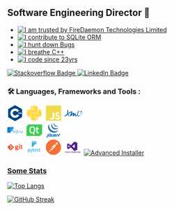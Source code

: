 ## Software Engineering Director 👋

+ [![I am trusted by FireDaemon Technologies Limited](https://img.shields.io/badge/FireDaemon_Technologies_Limited-I_am_trusted_by_over_10_years-blue?style=social)](https://www.firedaemon.com)
+ [![I contribute to SQLite ORM](https://img.shields.io/badge/SQLite_ORM-I_contribute_to-blue?style=social)](https://github.com/fnc12/sqlite_orm)
+ [![I hunt down Bugs](https://img.shields.io/badge/Bugs-I_hunt_down-blue?style=social)](#)
+ [![I breathe C++](https://img.shields.io/badge/C%2B%2B-I_breathe-blue?style=social)](#)
+ [![I code since 23yrs](https://img.shields.io/badge/23_yrs-I_code_since-blue?style=social)](#)

<div id="badges">
  <a href="https://stackoverflow.com/users/279251/klaus-triendl">
    <img src="https://img.shields.io/badge/Stackoverflow-blue?style=for-the-badge&logo=stackoverflow&logoColor=white" alt="Stackoverflow Badge"/>
  </a>
  <a href="https://www.linkedin.com/in/klaustriendl/">
    <img src="https://img.shields.io/badge/LinkedIn-blue?style=for-the-badge&logo=linkedin&logoColor=white" alt="LinkedIn Badge"/>
  </a>
</div>

### :hammer_and_wrench: Languages, Frameworks and Tools :

<div>
 <a href="#"><img src="https://github.com/devicons/devicon/blob/master/icons/cplusplus/cplusplus-plain.svg" title="C++" alt="C++" width="36" height="36"/></a>&nbsp;
 <a href="#"><img src="https://github.com/devicons/devicon/blob/master/icons/python/python-plain.svg" title="Python" alt="Python" width="36" height="36"/></a>&nbsp;
 <a href="#"><img src="https://github.com/devicons/devicon/blob/master/icons/javascript/javascript-plain.svg" title="JavaScript" alt="JavaScript" width="36" height="36"/></a>&nbsp;
 <a href="#"><img src="https://github.com/devicons/devicon/blob/master/icons/xml/xml-plain.svg" title="C++" alt="C++" width="40" height="36"/></a>&nbsp;
</div>
<div>
 <a href="#"><img src="https://github.com/devicons/devicon/blob/master/icons/sqlite/sqlite-plain-wordmark.svg" title="jQuery" alt="jQuery" width="36" height="36"/></a>&nbsp;
 <a href="#"><img src="https://github.com/devicons/devicon/blob/master/icons/qt/qt-original.svg" title="Qt" alt="Qt" width="36" height="36"/></a>&nbsp;
 <a href="#"><img src="https://github.com/devicons/devicon/blob/master/icons/jquery/jquery-plain-wordmark.svg" title="jQuery" alt="jQuery" width="36" height="36"/></a>&nbsp;
</div>
<div>
 <a href="#"><img src="https://github.com/devicons/devicon/blob/master/icons/git/git-plain-wordmark.svg" title="git" alt="git" width="36" height="36"/></a>&nbsp;
 <a href="#"><img src="https://github.com/devicons/devicon/blob/master/icons/pytest/pytest-plain-wordmark.svg" title="pytest" alt="pytest" width="36" height="36"/></a>&nbsp;
 <a href="#"><img src="https://github.com/devicons/devicon/blob/master/icons/postman/postman-plain.svg" title="Postman" alt="Postman" width="36" height="36"/></a>&nbsp;
 <a href="#"><img src="https://github.com/devicons/devicon/blob/master/icons/visualstudio/visualstudio-plain-wordmark.svg" title="Visual Studio" alt="Visual Studio" width="36" height="36"/></a>&nbsp;
 <a href="#"><img src="https://www.advancedinstaller.com/favicon.ico" title="Advanced Installer" alt="Advanced Installer" width="36" height="36"/>
</div>

### Some Stats ###
[![Top Langs](https://github-readme-stats.vercel.app/api?username=trueqbit&layout=compact&show_icons=true&hide=stars,commits&show=prs_merged)](https://github.com/anuraghazra/github-readme-stats)

[![GitHub Streak](https://github-readme-streak-stats.herokuapp.com?user=trueqbit)](https://git.io/streak-stats)

<!--
**trueqbit/trueqbit** is a ✨ _special_ ✨ repository because its `README.md` (this file) appears on your GitHub profile.

Here are some ideas to get you started:

- 🔭 I’m currently working on ...
- 🌱 I’m currently learning ...
- 👯 I’m looking to collaborate on ...
- 🤔 I’m looking for help with ...
- 💬 Ask me about ...
- 📫 How to reach me: ...
- 😄 Pronouns: ...
- ⚡ Fun fact: ...
-->
